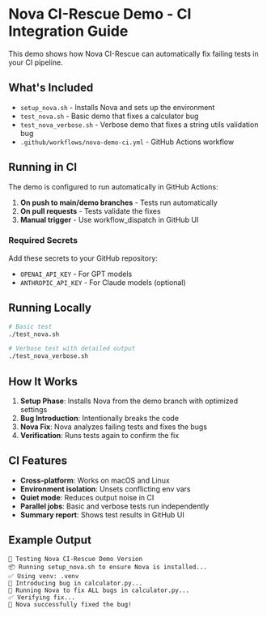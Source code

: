 # Nova CI-Rescue Demo - CI Integration Guide

This demo shows how Nova CI-Rescue can automatically fix failing tests in your CI pipeline.

## What's Included

- `setup_nova.sh` - Installs Nova and sets up the environment
- `test_nova.sh` - Basic demo that fixes a calculator bug
- `test_nova_verbose.sh` - Verbose demo that fixes a string utils validation bug
- `.github/workflows/nova-demo-ci.yml` - GitHub Actions workflow

## Running in CI

The demo is configured to run automatically in GitHub Actions:

1. **On push to main/demo branches** - Tests run automatically
2. **On pull requests** - Tests validate the fixes
3. **Manual trigger** - Use workflow_dispatch in GitHub UI

### Required Secrets

Add these secrets to your GitHub repository:

- `OPENAI_API_KEY` - For GPT models
- `ANTHROPIC_API_KEY` - For Claude models (optional)

## Running Locally

```bash
# Basic test
./test_nova.sh

# Verbose test with detailed output
./test_nova_verbose.sh
```

## How It Works

1. **Setup Phase**: Installs Nova from the demo branch with optimized settings
2. **Bug Introduction**: Intentionally breaks the code
3. **Nova Fix**: Nova analyzes failing tests and fixes the bugs
4. **Verification**: Runs tests again to confirm the fix

## CI Features

- **Cross-platform**: Works on macOS and Linux
- **Environment isolation**: Unsets conflicting env vars
- **Quiet mode**: Reduces output noise in CI
- **Parallel jobs**: Basic and verbose tests run independently
- **Summary report**: Shows test results in GitHub UI

## Example Output

```
🧪 Testing Nova CI-Rescue Demo Version
📦 Running setup_nova.sh to ensure Nova is installed...
✅ Using venv: .venv
🐛 Introducing bug in calculator.py...
🚀 Running Nova to fix ALL bugs in calculator.py...
✅ Verifying fix...
🎉 Nova successfully fixed the bug!
```
